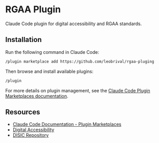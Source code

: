 # RGAA Plugin

Claude Code plugin for digital accessibility and RGAA standards.

## Installation

Run the following command in Claude Code:

```bash
/plugin marketplace add https://github.com/leobrival/rgaa-pluging
```

Then browse and install available plugins:

```bash
/plugin
```

For more details on plugin management, see the [Claude Code Plugin Marketplaces documentation](https://docs.claude.com/en/docs/claude-code/plugin-marketplaces).

## Resources

- [Claude Code Documentation - Plugin Marketplaces](https://docs.claude.com/en/docs/claude-code/plugin-marketplaces)
- [Digital Accessibility](https://accessibilite.numerique.gouv.fr/)
- [DISIC Repository](https://github.com/DISIC/accessibilite.numerique.gouv.fr)
